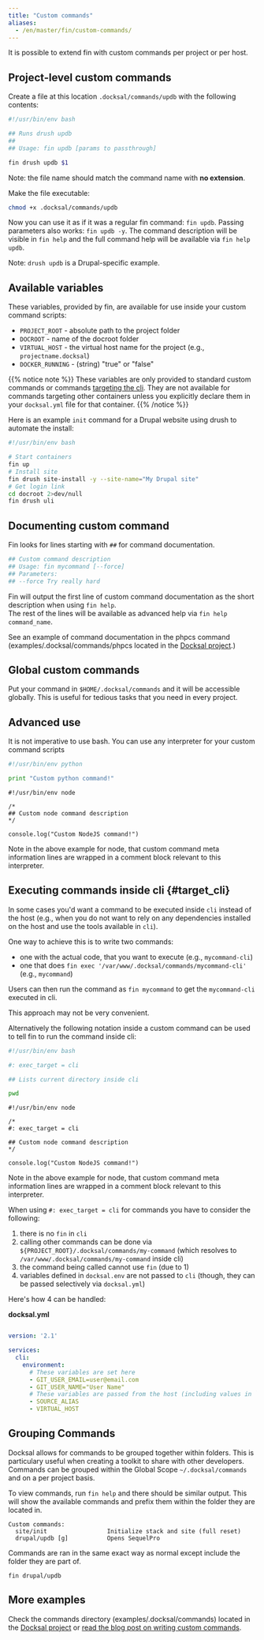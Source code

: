 ```yaml
---
title: "Custom commands"
aliases:
  - /en/master/fin/custom-commands/
---
```


It is possible to extend fin with custom commands per project or per host.

## Project-level custom commands

Create a file at this location `.docksal/commands/updb` with the following contents:

```bash
#!/usr/bin/env bash

## Runs drush updb
##
## Usage: fin updb [params to passthrough]

fin drush updb $1
```
Note: the file name should match the command name with **no extension**.

Make the file executable:

```bash
chmod +x .docksal/commands/updb
```

Now you can use it as if it was a regular fin command: `fin updb`.
Passing parameters also works: `fin updb -y`.
The command description will be visible in `fin help` and the full command help will be available via `fin help updb`.

Note: `drush updb` is a Drupal-specific example.

## Available variables

These variables, provided by fin, are available for use inside your custom command scripts:

* `PROJECT_ROOT` - absolute path to the project folder
* `DOCROOT` - name of the docroot folder
* `VIRTUAL_HOST` - the virtual host name for the project (e.g., `projectname.docksal`)
* `DOCKER_RUNNING` - (string) "true" or "false"


{{% notice note %}}
These variables are only provided to standard custom commands or commands [targeting the cli](#target_cli). They are
not available for commands targeting other containers unless you explicitly declare them in your `docksal.yml` file for
that container.
{{% /notice %}}

Here is an example `init` command for a Drupal website using drush to automate the install:  

```bash
#!/usr/bin/env bash

# Start containers
fin up
# Install site
fin drush site-install -y --site-name="My Drupal site"
# Get login link
cd docroot 2>dev/null
fin drush uli
```

## Documenting custom command

Fin looks for lines starting with `##` for command documentation.

```bash
## Custom command description
## Usage: fin mycommand [--force]
## Parameters:
## --force Try really hard
```

Fin will output the first line of custom command documentation as the short description when using `fin help`.  
The rest of the lines will be available as advanced help via `fin help command_name`.

See an example of command documentation in the phpcs command (examples/.docksal/commands/phpcs located in the [Docksal project](https://github.com/docksal/docksal).)

## Global custom commands

Put your command in `$HOME/.docksal/commands` and it will be accessible globally.
This is useful for tedious tasks that you need in every project.

## Advanced use

It is not imperative to use bash. You can use any interpreter for your custom command scripts

```python
#!/usr/bin/env python

print "Custom python command!"
```

```node
#!/usr/bin/env node

/*
## Custom node command description
*/

console.log("Custom NodeJS command!")
```

Note in the above example for node, that custom command meta information lines are wrapped in a comment block
relevant to this interpreter.

## Executing commands inside cli {#target_cli}

In some cases you'd want a command to be executed inside `cli` instead of the host (e.g., when you do not want to rely on
any dependencies installed on the host and use the tools available in `cli`).

One way to achieve this is to write two commands:

- one with the actual code, that you want to execute (e.g., `mycommand-cli`)
- one that does `fin exec '/var/www/.docksal/commands/mycommand-cli'` (e.g., `mycommand`)

Users can then run the command as `fin mycommand` to get the `mycommand-cli` executed in cli.

This approach may not be very convenient.

Alternatively the following notation inside a custom command can be used to tell fin to run the command inside cli:

```bash
#!/usr/bin/env bash

#: exec_target = cli

## Lists current directory inside cli

pwd
```

```node
#!/usr/bin/env node

/*
#: exec_target = cli

## Custom node command description
*/

console.log("Custom NodeJS command!")
```

Note in the above example for node, that custom command meta information lines are wrapped in a comment block
relevant to this interpreter.

When using `#: exec_target = cli` for commands you have to consider the following:

1. there is no `fin` in `cli`
2. calling other commands can be done via `${PROJECT_ROOT}/.docksal/commands/my-command` (which resolves to `/var/www/.docksal/commands/my-command` inside cli)
3. the command being called cannot use `fin` (due to 1)
4. variables defined in `docksal.env` are not passed to `cli` (though, they can be passed selectively via `docksal.yml`)

Here's how 4 can be handled:

**docksal.yml**

```yaml

version: '2.1'

services:
  cli:
    environment:
      # These variables are set here
      - GIT_USER_EMAIL=user@email.com
      - GIT_USER_NAME="User Name"
      # These variables are passed from the host (including values in `docksal.env`/`docksal-local.env`)
      - SOURCE_ALIAS
      - VIRTUAL_HOST
```

## Grouping Commands

Docksal allows for commands to be grouped together within folders. This is particulary useful when creating a toolkit to share with other developers. Commands can be grouped within the Global Scope `~/.docksal/commands` and on a per project basis.

To view commands, run `fin help` and there should be similar output. This will show the available commands and prefix them within the folder they are located in.

```
Custom commands:
  site/init                 Initialize stack and site (full reset)
  drupal/updb [g]     	    Opens SequelPro
```

Commands are ran in the same exact way as normal except include the folder they are part of.

```
fin drupal/updb
```

## More examples

Check the commands directory (examples/.docksal/commands) located in the [Docksal project](https://github.com/docksal/docksal) 
or [read the blog post on writing custom commands](https://blog.docksal.io/writing-fin-init-and-other-docksal-custom-commands-dc103b2747cd).

